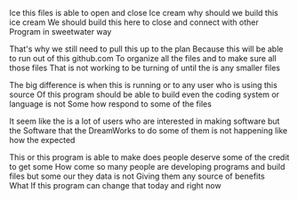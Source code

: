 Ice this files is able to open and close 
Ice cream why should we build this ice cream
We should build this here to close and connect with other 
Program in sweetwater way 

That's why we still need to pull this up to the plan 
Because  this will be able to run out of this github.com
To organize all the files and to make sure all those files 
That is not working  to be turning of until the is any smaller files


The big difference is when this is running or to any user who is using this source 
Of this program  should be able to build even the coding system or language is not 
Some how respond to some of the files 

It seem like the is a lot of  users who are interested in making software but the 
Software that the DreamWorks to do some of them is not happening like how the expected 

This or this program is able to make does people deserve some of the credit to get some 
How come so many people are developing programs and build files but some our they data is not 
Giving them any source of benefits  
What If this program can change that today and right now 
